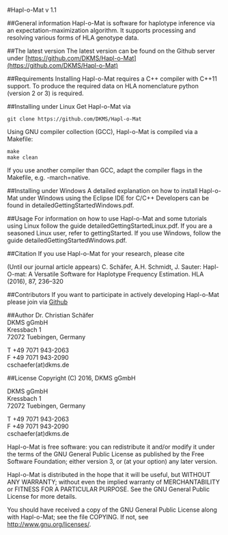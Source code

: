 #Hapl-o-Mat v 1.1

##General information
Hapl-o-Mat is software for haplotype inference via an
expectation-maximization algorithm. It supports processing and
resolving various forms of HLA genotype data.

##The latest version
The latest version can be found on the Github server under
[https://github.com/DKMS/Hapl-o-Mat](https://github.com/DKMS/Hapl-o-Mat)

##Requirements
Installing Hapl-o-Mat requires a C++ compiler with C++11 support. To
produce the required data on HLA nomenclature python (version 2 or 3) is
required.

##Installing under Linux
Get Hapl-o-Mat via 
```
git clone https://github.com/DKMS/Hapl-o-Mat
```
Using GNU compiler collection (GCC), Hapl-o-Mat is compiled via a
Makefile:
```
make
make clean
```
If you use another compiler than GCC, adapt the compiler flags in
the Makefile, e.g. -march=native.

##Installing under Windows
A detailed explanation on how to install Hapl-o-Mat under Windows using
the Eclipse IDE for C/C++ Developers can be found in
detailedGettingStartedWindows.pdf.

##Usage
For information on how to use Hapl-o-Mat and some tutorials using Linux
follow the guide detailedGettingStartedLinux.pdf. If you are a seasoned
Linux user, refer to gettingStarted. If you use Windows, follow the guide 
detailedGettingStartedWindows.pdf.

##Citation
If you use Hapl-o-Mat for your research, please cite

(Until our journal article appears)
C. Schäfer, A.H. Schmidt, J. Sauter: Hapl-O-mat: A Versatile
Software for Haplotype Frequency Estimation. HLA (2016), 87, 236–320

##Contributors
If you want to participate in actively developing Hapl-o-Mat please
join via [Github](https://github.com/DKMS/Hapl-o-Mat)

##Author
Dr. Christian Schäfer                                                                                                                    
DKMS gGmbH                                                                                                                            
Kressbach 1                                                                                                                           
72072 Tuebingen, Germany                                                                                                              

T +49 7071 943-2063                                                                                                                   
F +49 7071 943-2090                                                                                                                   
cschaefer(at)dkms.de                                                                                                                  

##License
Copyright (C) 2016, DKMS gGmbH 

DKMS gGmbH                                                                                                                            
Kressbach 1                                                                                                                           
72072 Tuebingen, Germany                                                                                                              

T +49 7071 943-2063                                                                                                                   
F +49 7071 943-2090                                                                                                                   
cschaefer(at)dkms.de   
  
Hapl-o-Mat is free software: you can redistribute it and/or modify
it under the terms of the GNU General Public License as published by
the Free Software Foundation; either version 3, or (at your option)
any later version.
 
Hapl-o-Mat is distributed in the hope that it will be useful,
but WITHOUT ANY WARRANTY; without even the implied warranty of
MERCHANTABILITY or FITNESS FOR A PARTICULAR PURPOSE.  See the
GNU General Public License for more details.
 
You should have received a copy of the GNU General Public License
along with Hapl-o-Mat; see the file COPYING.  If not, see
<http://www.gnu.org/licenses/>.
